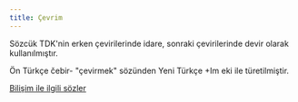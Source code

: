```yaml
---
title: Çevrim
---
```

Sözcük TDK'nin erken çevirilerinde idare, sonraki çevirilerinde devir olarak kullanılmıştır. 

Ön Türkçe čebir- "çevirmek" sözünden Yeni Türkçe +Im eki ile türetilmiştir.

[Bilişim ile ilgili sözler](/yazilar/02_bilişim) 